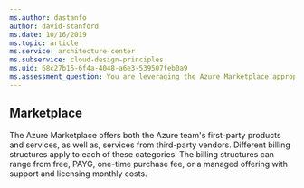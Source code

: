 ```yaml
---
ms.author: dastanfo
author: david-stanford
ms.date: 10/16/2019
ms.topic: article
ms.service: architecture-center
ms.subservice: cloud-design-principles
ms.uid: 68c27b15-6f4a-4048-a6e3-539507feb0a9
ms.assessment_question: You are leveraging the Azure Marketplace appropriately.
---
```

## Marketplace

The Azure Marketplace offers both the Azure team's first-party products and services, as well as, services from third-party vendors. Different billing structures apply to each of these categories. The billing structures can range from free, PAYG, one-time purchase fee, or a managed offering with support and licensing monthly costs.
